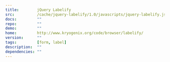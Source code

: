 ```yaml
---
title:        jQuery Labelify
src:          /cache/jquery-labelify/1.0/javascripts/jquery-labelify.js
docs:         ""
repo:         ""
demo:         ""
home:         http://www.kryogenix.org/code/browser/labelify/
version:      ""
tags:         [form, label]
description:  ""
dependencies: ""
---
```


